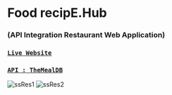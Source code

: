 # Food recipE.Hub 
### (API Integration Restaurant Web Application)

### [`Live Website`](https://food-recipehub-api.web.app/)

### [`API : TheMealDB`](https://www.themealdb.com/)
![ssRes1](https://user-images.githubusercontent.com/94924411/148876087-0001834d-cec3-444e-ab59-c77e5984cd1f.png)
![ssRes2](https://user-images.githubusercontent.com/94924411/148876186-ad62ee13-bff4-4562-bc85-c24df68c4767.png)










